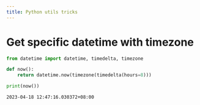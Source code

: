 ```yaml
---
title: Python utils tricks
---
```


# Get specific datetime with timezone
```py
from datetime import datetime, timedelta, timezone

def now():
    return datetime.now(timezone(timedelta(hours=8)))

print(now())
```
```sh
2023-04-18 12:47:16.030372+08:00
```